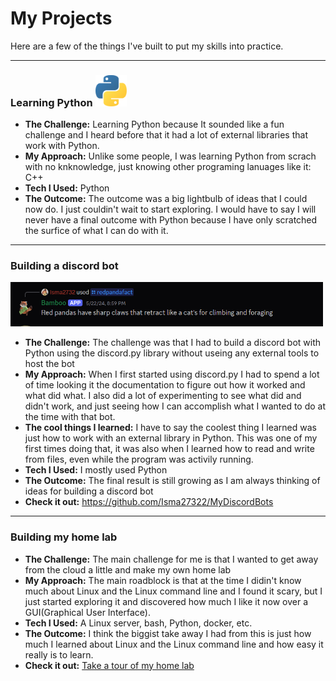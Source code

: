 # My Projects

Here are a few of the things I've built to put my skills into practice.

---
### Learning Python <img src="./_static/python-logo-452175197.png" alt="drawing" style="width:50px;"/>

* **The Challenge:** Learning Python because It sounded like a fun challenge and I heard before that it had a lot of external libraries that work with Python.
* **My Approach:** Unlike some people, I was learning Python from scrach with no knknowledge, just knowing other programing lanuages like it: C++
* **Tech I Used:** Python
* **The Outcome:** The outcome was a big lightbulb of ideas that I could now do. I just couldin't wait to start exploring. I would have to say I will never have a final outcome with Python because I have only scratched the surfice of what I can do with it. 

---
### Building a discord bot
<img src="./_static/Screenshot 2025-08-15 095239.png" alt="drawing" style="width:500px;"/> 

* **The Challenge:** The challenge was that I had to build a discord bot with Python using the discord.py library without useing any external tools to host the bot
* **My Approach:** When I first started using discord.py I had to spend a lot of time looking it the documentation to figure out how it worked and what did what. I also did a lot of experimenting to see what did and didn't work, and just seeing how I can accomplish what I wanted to do at the time with that bot.
* **The cool things I learned:** I have to say the coolest thing I learned was just how to work with an external library in Python. This was one of my first times doing that, it was also when I learned how to read and write from files, even while the program was activily running.
* **Tech I Used:** I mostly used Python
* **The Outcome:** The final result is still growing as I am always thinking of ideas for building a discord bot
* **Check it out:** https://github.com/Isma27322/MyDiscordBots

---
### Building my home lab
* **The Challenge:** The main challenge for me is that I wanted to get away from the cloud a little and make my own home lab
* **My Approach:** The main roadblock is that at the time I didin't know much about Linux and the Linux command line and I found it scary, but I just started exploring it and discovered how much I like it now over a GUI(Graphical User Interface).
* **Tech I Used:** A Linux server, bash, Python, docker, etc.
* **The Outcome:** I think the biggist take away I had from this is just how much I learned about Linux and the Linux command line and how easy it really is to learn.
* **Check it out:** [Take a tour of my home lab](./home-lab/index.md)
